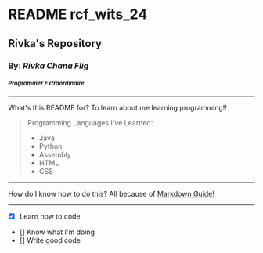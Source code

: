 # README rcf_wits_24
## Rivka's Repository
### By: _Rivka Chana Flig_
#### _<sup>Programmer Extraordinaire</sup>_
---
What's this README for?
To learn about me learning programming!!


>Programming Languages I've Learned:
>- Java 
>- Python
>- Assembly
>- HTML
>- CSS 

---

How do I know how to do this?
All because of [Markdown Guide!](https://www.markdownguide.org/extended-syntax/)

---

- [x] Learn how to code
- [] Know what I'm doing
- [] Write good code